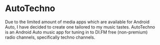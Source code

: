 # AutoTechno
Due to the limited amount of media apps which are available for Android Auto, I have decided to create one tailored to my music tastes.
AutoTechno is an Android Auto music app for tuning in to DI.FM free (non-premium) radio channels, specifically techno channels.


